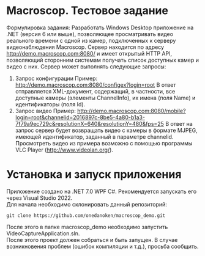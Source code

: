 # Macroscop. Тестовое задание
Формулировка задания:
Разработать Windows Desktop приложение на .NET (версия 6 или выше), позволяющее просматривать видео реального времени с одной из камер, подключенных к серверу видеонаблюдения Macroscop. Сервер находится по адресу http://demo.macroscop.com:8080/ и имеет открытый HTTP API,  позволяющий сторонним системам получать список доступных камер и видео с них.
Сервер может выполнять следующие запросы:
1.	Запрос конфигурации
Пример: http://demo.macroscop.com:8080/configex?login=root
В ответ отправляется XML-документ, содержащий, в частности, все доступные камеры (элементы ChannelInfo), их имена (поля Name) и идентификаторы (поля Id).
2.	Запрос видео
Пример: http://demo.macroscop.com:8080/mobile?login=root&channelid=2016897c-8be5-4a80-b1a3-7f79a9ec729c&resolutionX=640&resolutionY=480&fps=25
В ответ на запрос сервер будет возвращать видео с камеры в формате MJPEG, имеющей идентификатор, заданный в параметре channelid.  Просмотреть видео из примера возможно с помощью программы VLC Player (http://www.videolan.org/).

# Установка и запуск приложения
Приложение создано на .NET 7.0 WPF C#. Рекомендуется запускать его через Visual Studio 2022.<br>
Для начала необходимо склонировать данный репозиторий:
```
git clone https://github.com/onedanoken/macroscop_demo.git
```
После этого в папке macroscop_demo необходимо запустить VideoCaptureApplication.sln.<br>
После этого проект должен собраться и быть запущен. В случае возникновения проблем (ошибок компиляции и т.д.), просьба сообщить.
